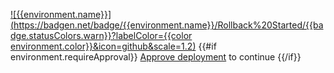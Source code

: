 [![{{environment.name}}](https://badgen.net/badge/{{environment.name}}/Rollback%20Started/{{badge.statusColors.warn}}?labelColor={{color environment.color}}&icon=github&scale=1.2)](https://github.com/{{owner}}/{{repo}}/actions/runs/{{run.id}}/attempts/{{run.run_attempt}} 'Open the deploy')
{{#if environment.requireApproval}}
[Approve deployment](https://github.com/{{owner}}/{{repo}}/actions/runs/{{run.id}}/attempts/{{run.run_attempt}}) to continue
{{/if}}
